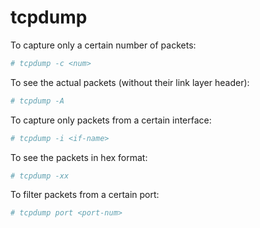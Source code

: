 # tcpdump

To capture only a certain number of packets:
```bash
# tcpdump -c <num>
```

To see the actual packets (without their link layer header):
```bash
# tcpdump -A
```

To capture only packets from a certain interface:
```bash
# tcpdump -i <if-name>
```

To see the packets in hex format:
```bash
# tcpdump -xx
```

To filter packets from a certain port:
```bash
# tcpdump port <port-num>
```

